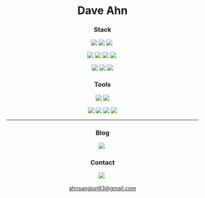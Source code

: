 <h1 align="center">Dave Ahn</h1>

<div align="center">

### Stack

<p align="center">
<img src="https://img.shields.io/badge/HTML5-E34F26?style=flat-square&logo=HTML5&logoColor=white"/></a>&nbsp;<img src="https://img.shields.io/badge/CSS3-2A62E9?style=flat-square&logo=CSS3&logoColor=white"/></a>&nbsp;<img src="https://img.shields.io/badge/JavaScript-F7DF1E?style=flat-square&logo=JavaScript&logoColor=white"/></a>&nbsp;
</p>

<p align="center">
<img src="https://img.shields.io/badge/Node.js-74AC5F?style=flat-square&logo=Node.js&logoColor=white"/></a>&nbsp;<img src="https://img.shields.io/badge/React-61DBFB?style=flat-square&logo=React&logoColor=white"/></a>&nbsp;<img src="https://img.shields.io/badge/Sass-C96195?style=flat-square&logo=Sass&logoColor=white"/></a>&nbsp;<img src="https://img.shields.io/badge/Styled Components-F0AF9F?style=flat-square&logo=Styled Components&logoColor=white"/></a>&nbsp; 
</p>

<p align="center">
<img src="https://img.shields.io/badge/Next.js-000000?style=flat-square&logo=Next.js&logoColor=white"/></a>&nbsp;<img src="https://img.shields.io/badge/Tailwind CSS-35BFF8?style=flat-square&logo=Tailwind&logoColor=white"/></a>&nbsp;<img src="https://img.shields.io/badge/Firebase-FFCA28?style=flat-square&logo=Firebase&logoColor=white"/></a>
</p>
</div>

<div align="center">

### Tools

<p align="center">
<img src="https://img.shields.io/badge/Git-F05032?style=flat-square&logo=Git&logoColor=white"/></a>&nbsp;<img src="https://img.shields.io/badge/GitHub-000000?style=flat-square&logo=GitHub&logoColor=white"/></a>
</p>
<p align="center">
<img src="https://img.shields.io/badge/Notion-000000?style=flat-square&logo=Notion&logoColor=white"/></a>&nbsp;<img src="https://img.shields.io/badge/Slack-541554?style=flat-square&logo=Slack&logoColor=white"/></a>&nbsp;<img src="https://img.shields.io/badge/Trello-20739F?style=flat-square&logo=Trello&logoColor=white"/></a>&nbsp;<img src="https://img.shields.io/badge/Figma-FF7362?style=flat-square&logo=Figma&logoColor=white"/></a>
</p>

</div>

***

<div align="center">

### Blog
<p align="center">
<a href="https://velog.io/@dave_ahn93"><img src="https://img.shields.io/badge/Velog-20C997?style=flat-square&logo=Velog&logoColor=white"/></a>&nbsp;
</p>

### Contact
<p align="center">
<img src="https://img.shields.io/badge/Gmail-EA4335?style=flat-square&logo=Gmail&logoColor=white"/></a>&nbsp;
</p>

ahnsangjun93@gmail.com
</p>
</div>

